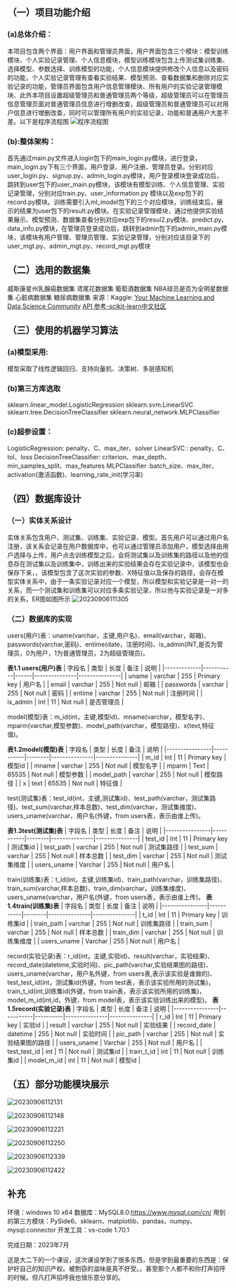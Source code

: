 ## （一）项目功能介绍
### (a)总体介绍：

本项目包含两个界面：用户界面和管理员界面，用户界面包含三个模块：模型训练模块、个人实验记录管理、个人信息模块，模型训练模块包含上传测试集训练集、选择模型、参数选择、训练模型的功能，个人信息模块提供修改个人信息以及密码的功能，个人实验记录管理有查看实验结果、模型预测、查看数据集和删除对应实验记录的功能，管理员界面包含用户信息管理模块、所有用户的实验记录管理模块、此外本项目设置超级管理员和普通管理员两个等级，超级管理员可以在管理员信息管理页面对普通管理员信息进行增删改查，超级管理员和普通管理员可以对用户信息进行增删改查，同时可以管理所有用户的实验记录，功能和普通用户大差不差。以下是程序流程图
![程序流程图](https://img.xlonglong.cn/img/程序流程图.png)

### (b):整体架构：

首先通过main.py文件进入login包下的main_login.py模块，进行登录，main_login.py下有三个界面，用户登录、用户注册、管理员登录。分别对应user_login.py、signup.py、admin_login.py模块，用户登录模块登录成功后，跳转到user包下的user_main.py模块，该模块有模型训练、个人信息管理、实验记录管理，分别对应train.py、user_information.py 模块以及exp包下的record.py模块。训练需要引入ml_model包下的三个对应模块，训练结束后，展示的结果为user包下的result.py模块。在实验记录管理模块，通过他提供实验结果展示、模型预测、数据集查看分别对应exp包下的resul2.py模块、predict.py、data_info.py模块，在管理员登录成功后，跳转到admin包下的admin_main.py模块，该模块有用户管理、管理员管理、实验记录管理，分别对应该目录下的user_mgt.py、admin_mgt.py、record_mgt.py模块

## （二）选用的数据集
威斯康星州乳腺癌数据集
鸢尾花数据集
葡萄酒数据集
NBA球员是否为全明星数据集
心脏病数据集
糖尿病数据集
来源：Kaggle: [Your Machine Learning and Data Science Community](https://www.kaggle.com/)
[API 参考-scikit-learn中文社区](https://scikit-learn.org.cn/lists/3.html#sklearn.datasets%EF%BC%9A%E6%95%B0%E6%8D%AE%E9%9B%86)

## （三）使用的机器学习算法
### (a)模型采用:
模型采取了线性逻辑回归、支持向量机、决策树、多层感知机
### (b)第三方库选取
sklearn.linear_model.LogisticRegression
sklearn.svm.LinearSVC 
sklearn.tree.DecisionTreeClassifier
sklearn.neural_network.MLPClassifier
### (c)超参设置：
LogisticRegression:  penalty、C、max_iter、solver
LinearSVC      :  penalty、C、tol、loss
DecisionTreeClassifier: criterion、max_depth、min_samples_split、max_features
MLPClassifier   :batch_size、max_iter、activation(激活函数)、learning_rate_init(学习率)

## （四）数据库设计

### （一）实体关系设计

实体关系包含用户、测试集、训练集、实验记录、模型。首先用户可以通过用户名注册，该关系会记录在用户数据库中，也可以通过管理员添加用户，模型选择由用户选择与上传，用户点击训练模型之后，会将测试集以及训练集的路径以及他的信息存在测试集以及训练集中，训练出来的实验结果会存在实验记录中，该模型也会保存下来，，该模型包含了这次实验的参数、X特征值以及保存的路径，会存在模型实体关系中，由于一条实验记录对应一个模型，所以模型和实验记录是一对一的关系，而一个测试集和训练集可以对应多条实验记录，所以他与实验记录是一对多的关系，ER图如图所示
![20230906111305](https://img.xlonglong.cn/img/20230906111305.png)

### （二）数据库的实现
users(用户)表：uname(varchar，主键,用户名)、email(varchar，邮箱)、passwords(varchar,密码)、entime(date，注册时间)、is_admin(INT,是否为管理员，0为用户，1为普通管理员，2为超级管理员)。

**表1.1 users(用户)表**
| 字段名      | 类型      | 长度 | 备注          | 说明          |
|-------------|-----------|------|---------------|---------------|
| uname       | varchar   | 255  | Primary key   | 用户名        |
| email       | varchar   | 255  | Not null      | 邮箱          |
| passwords   | varchar   | 255  | Not null      | 密码          |
| entime      | varchar   | 255  | Not null      | 注册时间      |
| is_admin    | Int       | 11   | Not null      | 是否管理员    |

model(模型)表：m_id(int，主键,模型id)、mname(varchar，模型名字)、mparm(varchar,模型参数)、model_path(varchar，模型路径)、x(text,特征值)。

**表1.2model(模型)表**
| 字段名         | 类型      | 长度   | 备注          | 说明          |
|----------------|-----------|--------|---------------|---------------|
| m_id           | Int       | 11     | Primary key   | 模型id        |
| mname          | varchar   | 255    | Not null      | 模型名字      |
| mparm          | Text      | 65535  | Not null      | 模型参数      |
| model_path     | varchar   | 255    | Not null      | 模型路径      |
| x              | text      | 65535  | Not null      | 特征值        |

test(测试集)表：test_id(int，主键,测试集id)、test_path(varchar，测试集路径)、test_sum(varchar,样本总数)、test_dim(varchar，测试集维度)、users_uname(varchar，用户名(外键，from users表，表示由谁上传)。

**表1.3test(测试集)表**
| 字段名         | 类型      | 长度   | 备注          | 说明          |
|----------------|-----------|--------|---------------|---------------|
| test_id        | Int       | 11     | Primary key   | 测试集id      |
| test_path      | varchar   | 255    | Not null      | 测试集路径    |
| test_sum       | varchar   | 255    | Not null      | 样本总数      |
| test_dim       | varchar   | 255    | Not null      | 测试集维度    |
| users_uname    | Varchar   | 255    | Not null      | 用户名        |


train(训练集)表：t_id(int，主键,训练集id)、train_path(varchar，训练集路径)、train_sum(varchar,样本总数)、train_dim(varchar，训练集维度)、users_uname(varchar，用户名(外键，from users表，表示由谁上传)。
**表1.4train(训练集)表**
| 字段名         | 类型      | 长度   | 备注          | 说明          |
|----------------|-----------|--------|---------------|---------------|
| t_id           | Int       | 11     | Primary key   | 训练集id      |
| train_path     | varchar   | 255    | Not null      | 训练集路径    |
| train_sum      | varchar   | 255    | Not null      | 样本总数      |
| train_dim      | varchar   | 255    | Not null      | 训练集维度    |
| users_uname    | Varchar   | 255    | Not null      | 用户名        |




record(实验记录)表：r_id(int，主键,实验id)、result(varchar，实验结果)、record_date(datetime,实验时间)、pic_path(varchar,实验结果图的路径)、users_uname(varchar，用户名外键，from users表,表示该实验是谁做的)、test_test_id(int，测试集id(外键，from test表，表示该实验所用的测试集)，train_t_id(int,训练集id(外键，from train表，表示该实验所用的训练集)，model_m_id(int,id，外键，from model表，表示该实验训练出来的模型)。
**表1.5record(实验记录)表**
| 字段名         | 类型      | 长度     | 备注          | 说明          |
|----------------|-----------|----------|---------------|---------------|
| r_id           | Int       | 11       | Primary key   | 实验id        |
| result         | varchar   | 255      | Not null      | 实验结果      |
| record_date    | datetime  | 255      | Not null      | 实验时间      |
| pic_path       | varchar   | 255      | Not null      | 实验结果图的路径 |
| users_uname    | Varchar   | 255      | Not null      | 用户名        |
| test_test_id   | int       | 11       | Not null      | 测试集id      |
| train_t_id     | int       | 11       | Not null      | 训练集id      |
| model_m_id     | int       | 11       | Not null      | 模型id        |


## （五）部分功能模块展示
![20230906112131](https://img.xlonglong.cn/img/20230906112131.png)

![20230906112148](https://img.xlonglong.cn/img/20230906112148.png)


![20230906112221](https://img.xlonglong.cn/img/20230906112221.png)

![20230906112250](https://img.xlonglong.cn/img/20230906112250.png)

![20230906112339](https://img.xlonglong.cn/img/20230906112339.png)

![20230906112422](https://img.xlonglong.cn/img/20230906112422.png)

## 补充

环境：windows 10 x64 
数据库：MySQL8.0:https://www.mysql.com/cn/
用到的第三方模块：PySide6、sklearn、matplotlib、pandas、numpy、mysql.connector
开发工具：vs-code 1.70.1 

完成日期：2023年7月

这是大二下的一个课设，这次课设学到了很多东西，但是学到最重要的东西是：保护好自己的知识产权。被剽窃的滋味是真不好受。。甚至那个人都不和你打声招呼的时候。但凡打声招呼我也很乐意分享的。


